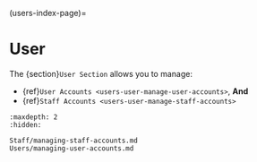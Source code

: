 (users-index-page)=
# User

The {section}`User Section` allows you to manage:

- {ref}`User Accounts <users-user-manage-user-accounts>`, **And**
- {ref}`Staff Accounts <users-user-manage-staff-accounts>`

```{toctree} Table of Contents
:maxdepth: 2
:hidden:

Staff/managing-staff-accounts.md
Users/managing-user-accounts.md
```